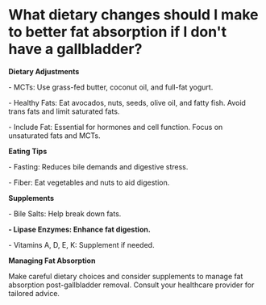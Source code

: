# What dietary changes should I make to better fat absorption if I don't have a gallbladder?

**Dietary Adjustments**

\- MCTs: Use grass-fed butter, coconut oil, and full-fat yogurt.

\- Healthy Fats: Eat avocados, nuts, seeds, olive oil, and fatty fish. Avoid trans fats and limit saturated fats.

\- Include Fat: Essential for hormones and cell function. Focus on unsaturated fats and MCTs.

**Eating Tips**

\- Fasting: Reduces bile demands and digestive stress.

\- Fiber: Eat vegetables and nuts to aid digestion.

**Supplements**

\- Bile Salts: Help break down fats.

**\- Lipase Enzymes: Enhance fat digestion.**

\- Vitamins A, D, E, K: Supplement if needed.

**Managing Fat Absorption**

Make careful dietary choices and consider supplements to manage fat absorption post-gallbladder removal. Consult your healthcare provider for tailored advice.